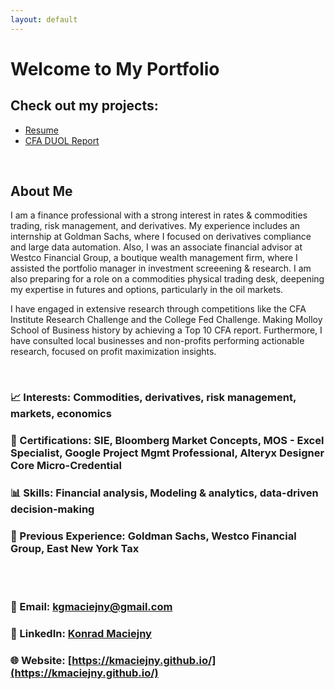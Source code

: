 ```yaml
---
layout: default
---
```


# Welcome to My Portfolio


## Check out my projects:

- [Resume](projects/resume.md)
- [CFA DUOL Report](projects/duolreport.md)

<br>

## About Me
I am a finance professional with a strong interest in rates & commodities trading, risk management, and derivatives. My experience includes an internship at Goldman Sachs, where I focused on derivatives compliance and large data automation. Also, I was an associate financial advisor at Westco Financial Group, a boutique wealth management firm, where I assisted the portfolio manager in investment screeening & research. I am also preparing for a role on a commodities physical trading desk, deepening my expertise in futures and options, particularly in the oil markets.

I have engaged in extensive research through competitions like the CFA Institute Research Challenge and the College Fed Challenge. Making Molloy School of Business history by achieving a Top 10 CFA report. Furthermore, I have consulted local businesses and non-profits performing actionable research, focused on profit maximization insights.

<br>

### 📈 Interests: Commodities, derivatives, risk management, markets, economics
### 🧾 Certifications: SIE, Bloomberg Market Concepts, MOS - Excel Specialist, Google Project Mgmt Professional, Alteryx Designer Core Micro-Credential
### 📊 Skills: Financial analysis, Modeling & analytics, data-driven decision-making
### 💼 Previous Experience: Goldman Sachs, Westco Financial Group, East New York Tax

<br>
<br>


### 📧 Email: [kgmaciejny@gmail.com](mailto:kgmaciejny@gmail.com)  
### 💼 LinkedIn: [Konrad Maciejny](https://www.linkedin.com/in/konrad-maciejny/)
### 🌐 Website: [https://kmaciejny.github.io/](https://kmaciejny.github.io/)  


<br>
<br>


